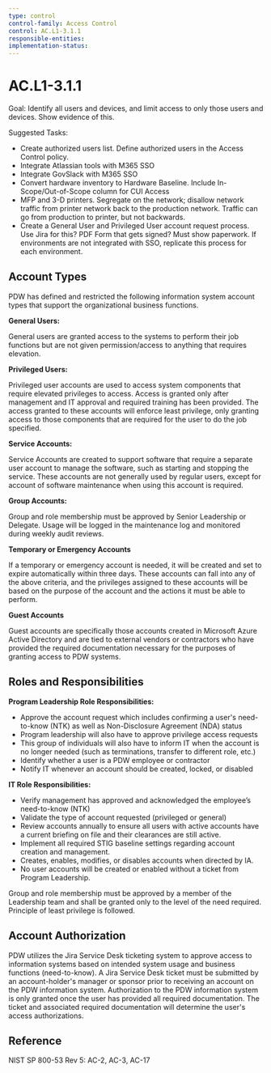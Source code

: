 ```yaml
---
type: control
control-family: Access Control
control: AC.L1-3.1.1
responsible-entities:
implementation-status:
---
```


# AC.L1-3.1.1

Goal: Identify all users and devices, and limit access to only those users and devices. Show evidence of this.

Suggested Tasks:

- Create authorized users list. Define authorized users in the Access Control policy.
- Integrate Atlassian tools with M365 SSO
- Integrate GovSlack with M365 SSO
- Convert hardware inventory to Hardware Baseline. Include In-Scope/Out-of-Scope column for CUI Access
- MFP and 3-D printers. Segregate on the network; disallow network traffic from printer network back to the production network. Traffic can go from production to printer, but not backwards.
- Create a General User and Privileged User account request process. Use Jira for this? PDF Form that gets signed? Must show paperwork. If environments are not integrated with SSO, replicate this process for each environment.

## Account Types

PDW has defined and restricted the following information system account types that support the organizational business functions.

**General Users:**

General users are granted access to the systems to perform their job functions but are not given permission/access to anything that requires elevation.

**Privileged Users:**

Privileged user accounts are used to access system components that require elevated privileges to access. Access is granted only after management and IT approval and required training has been provided. The access granted to these accounts will enforce least privilege, only granting access to those components that are required for the user to do the job specified.

**Service Accounts:**

Service Accounts are created to support software that require a separate user account to manage the software, such as starting and stopping the service. These accounts are not generally used by regular users, except for account of software maintenance when using this account is required.

**Group Accounts:**

Group and role membership must be approved by Senior Leadership or Delegate. Usage will be logged in the maintenance log and monitored during weekly audit reviews.

**Temporary or Emergency Accounts**

If a temporary or emergency account is needed, it will be created and set to expire automatically within three days. These accounts can fall into any of the above criteria, and the privileges assigned to these accounts will be based on the purpose of the account and the actions it must be able to perform.

**Guest Accounts**

Guest accounts are specifically those accounts created in Microsoft Azure Active Directory and are tied to external vendors or contractors who have provided the required documentation necessary for the purposes of granting access to PDW systems.

## Roles and Responsibilities

**Program Leadership Role Responsibilities:**

- Approve the account request which includes confirming a user's need-to-know (NTK) as well as Non-Disclosure Agreement (NDA) status
- Program leadership will also have to approve privilege access requests
- This group of individuals will also have to inform IT when the account is no longer needed (such as terminations, transfer to different role, etc.)
- Identify whether a user is a PDW employee or contractor
- Notify IT whenever an account should be created, locked, or disabled

**IT Role Responsibilities:**

- Verify management has approved and acknowledged the employee’s need-to-know (NTK)
- Validate the type of account requested (privileged or general)
- Review accounts annually to ensure all users with active accounts have a current briefing on file and their clearances are still active.
- Implement all required STIG baseline settings regarding account creation and management.
- Creates, enables, modifies, or disables accounts when directed by IA.
- No user accounts will be created or enabled without a ticket from Program Leadership.

Group and role membership must be approved by a member of the Leadership team and shall be granted only to the level of the need required. Principle of least privilege is followed.

## Account Authorization

PDW utilizes the Jira Service Desk ticketing system to approve access to information systems based on intended system usage and business functions (need-to-know). A Jira Service Desk ticket must be submitted by an account-holder's manager or sponsor prior to receiving an account on the PDW information system. Authorization to the PDW information system is only granted once the user has provided all required documentation. The ticket and associated required documentation will determine the user's access authorizations.

## Reference

NIST SP 800-53 Rev 5: AC-2, AC-3, AC-17
